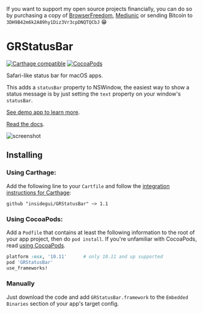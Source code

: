 If you want to support my open source projects financially, you can do so by purchasing a copy of [BrowserFreedom](https://getbrowserfreedom.com), [Mediunic](https://itunes.apple.com/app/mediunic-medium-client/id1088945121?mt=12) or sending Bitcoin to `3DH9B42m6k2A89hy1Diz3Vr3cpDNQTQCbJ` 😁

# GRStatusBar

[![Carthage compatible](https://img.shields.io/badge/Carthage-compatible-4BC51D.svg?style=flat)](https://github.com/Carthage/Carthage) [![CocoaPods](https://img.shields.io/cocoapods/v/GRStatusBar.svg)]()

Safari-like status bar for macOS apps.

This adds a `statusBar` property to NSWindow, the easiest way to show a status message is by just setting the `text` property on your window's `statusBar`.

[See demo app to learn more](https://github.com/insidegui/GRStatusBarDemo).

[Read the docs](http://cocoadocs.org/docsets/GRStatusBar).

![screenshot](https://raw.githubusercontent.com/insidegui/GRStatusBar/master/screenshot.png)

## Installing

### Using Carthage:

Add the following line to your `Cartfile` and follow the [integration instructions for Carthage](https://github.com/Carthage/Carthage#adding-frameworks-to-an-application):

```
github "insidegui/GRStatusBar" ~> 1.1
```

### Using CocoaPods:

Add a `Podfile` that contains at least the following information to the root of your app project, then do `pod install`.
If you're unfamiliar with CocoaPods, read [using CocoaPods](http://guides.cocoapods.org/using/using-cocoapods.html).

```ruby
platform :osx, '10.11'      # only 10.11 and up supported
pod 'GRStatusBar'
use_frameworks!
```

### Manually

Just download the code and add `GRStatusBar.framework` to the `Embedded Binaries` section of your app's target config.